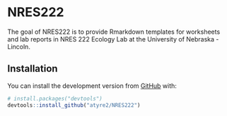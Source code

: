 # NRES222

The goal of NRES222 is to provide Rmarkdown templates for worksheets and lab reports in NRES 222 Ecology Lab at the University of Nebraska - Lincoln.

## Installation

You can install the development version from [GitHub](https://github.com/) with:

``` r
# install.packages("devtools")
devtools::install_github("atyre2/NRES222")
```



